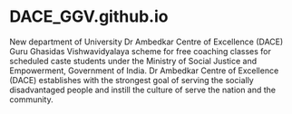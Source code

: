 # DACE_GGV.github.io
New department of University
Dr Ambedkar Centre of Excellence (DACE) Guru Ghasidas Vishwavidyalaya scheme for free coaching classes for
scheduled caste students under the Ministry of Social Justice and Empowerment, Government of India.
Dr Ambedkar Centre of Excellence (DACE) establishes with the strongest goal of serving the socially 
disadvantaged people and instill the culture of serve the nation and the community.
